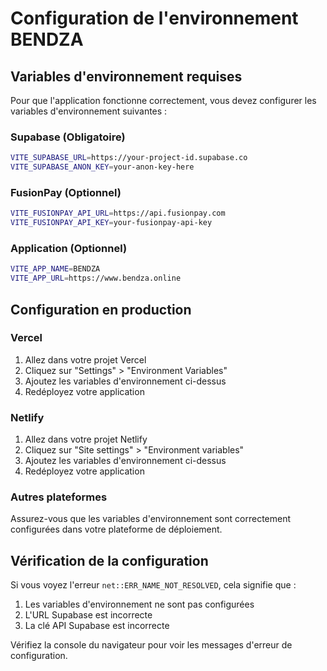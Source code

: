 # Configuration de l'environnement BENDZA

## Variables d'environnement requises

Pour que l'application fonctionne correctement, vous devez configurer les variables d'environnement suivantes :

### Supabase (Obligatoire)

```bash
VITE_SUPABASE_URL=https://your-project-id.supabase.co
VITE_SUPABASE_ANON_KEY=your-anon-key-here
```

### FusionPay (Optionnel)

```bash
VITE_FUSIONPAY_API_URL=https://api.fusionpay.com
VITE_FUSIONPAY_API_KEY=your-fusionpay-api-key
```

### Application (Optionnel)

```bash
VITE_APP_NAME=BENDZA
VITE_APP_URL=https://www.bendza.online
```

## Configuration en production

### Vercel

1. Allez dans votre projet Vercel
2. Cliquez sur "Settings" > "Environment Variables"
3. Ajoutez les variables d'environnement ci-dessus
4. Redéployez votre application

### Netlify

1. Allez dans votre projet Netlify
2. Cliquez sur "Site settings" > "Environment variables"
3. Ajoutez les variables d'environnement ci-dessus
4. Redéployez votre application

### Autres plateformes

Assurez-vous que les variables d'environnement sont correctement configurées dans votre plateforme de déploiement.

## Vérification de la configuration

Si vous voyez l'erreur `net::ERR_NAME_NOT_RESOLVED`, cela signifie que :

1. Les variables d'environnement ne sont pas configurées
2. L'URL Supabase est incorrecte
3. La clé API Supabase est incorrecte

Vérifiez la console du navigateur pour voir les messages d'erreur de configuration.
